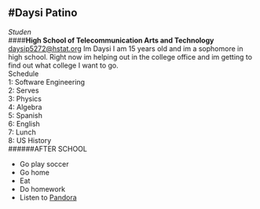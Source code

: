#Daysi Patino 
---
_Studen_  
####**High School of Telecommunication Arts and Technology** 
daysip5272@hstat.org 
Im Daysi I am 15 years old and im a sophomore in high school. Right now im helping out in the college office and im getting to find out what college I want to go.   
Schedule   
1: Software Engineering  
2: Serves  
3: Physics   
4: Algebra   
5: Spanish   
6: English   
7: Lunch   
8: US History   
######AFTER SCHOOL
* Go play soccer 
* Go home 
* Eat 
* Do homework
* Listen to [Pandora](www.pandora.com)